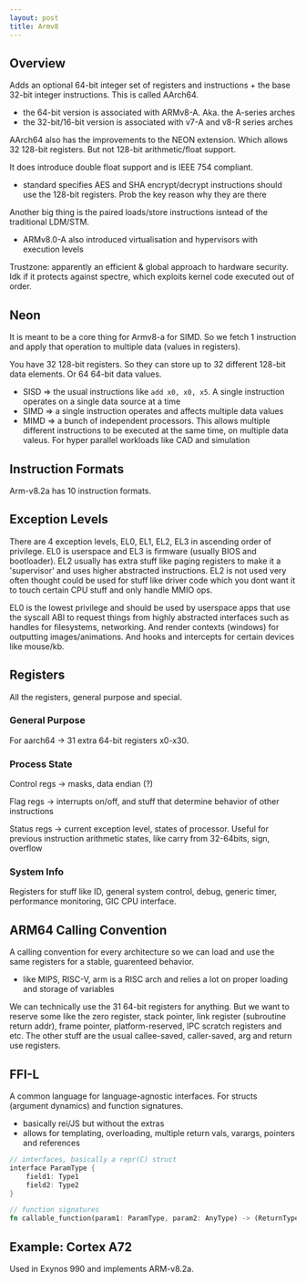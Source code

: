 ```yaml
---
layout: post
title: Armv8
---
```


## Overview

Adds an optional 64-bit integer set of registers and instructions + the base 32-bit integer instructions. This is called AArch64.

- the 64-bit version is associated with ARMv8-A. Aka. the A-series arches
- the 32-bit/16-bit version is associated with v7-A and v8-R series arches

AArch64 also has the improvements to the NEON extension. Which allows 32 128-bit registers. But not 128-bit arithmetic/float support.

It does introduce double float support and is IEEE 754 compliant.

- standard specifies AES and SHA encrypt/decrypt instructions should use the 128-bit registers. Prob the key reason why they are there

Another big thing is the paired loads/store instructions isntead of the traditional LDM/STM.

- ARMv8.0-A also introduced virtualisation and hypervisors with execution levels

Trustzone: apparently an efficient & global approach to hardware security. Idk if it protects against spectre, which exploits kernel code executed out of order.

## Neon

It is meant to be a core thing for Armv8-a for SIMD. So we fetch 1 instruction and apply that operation to multiple data (values in registers).

You have 32 128-bit registers. So they can store up to 32 different 128-bit data elements. Or 64 64-bit data values.

- SISD => the usual instructions like `add x0, x0, x5`. A single instruction operates on a single data source at a time
- SIMD => a single instruction operates and affects multiple data values
- MIMD => a bunch of independent processors. This allows multiple different instructions to be executed at the same time, on multiple data valeus. For hyper parallel workloads like CAD and simulation

## Instruction Formats

Arm-v8.2a has 10 instruction formats.

## Exception Levels

There are 4 exception levels, EL0, EL1, EL2, EL3 in ascending order of privilege. EL0 is userspace and EL3 is firmware (usually BIOS and bootloader). EL2 usually has extra stuff like paging registers to make it a 'supervisor' and uses higher abstracted instructions. EL2 is not used very often thought could be used for stuff like driver code which you dont want it to touch certain CPU stuff and only handle MMIO ops.

EL0 is the lowest privilege and should be used by userspace apps that use the syscall ABI to request things from highly abstracted interfaces such as handles for filesystems, networking. And render contexts (windows) for outputting images/animations. And hooks and intercepts for certain devices like mouse/kb.

## Registers

All the registers, general purpose and special.

### General Purpose

For aarch64 -> 31 extra 64-bit registers x0-x30.

### Process State

Control regs -> masks, data endian (?)

Flag regs -> interrupts on/off, and stuff that determine behavior of other instructions

Status regs -> current exception level, states of processor. Useful for previous instruction arithmetic states, like carry from 32-64bits, sign, overflow

### System Info

Registers for stuff like ID, general system control, debug, generic timer, performance monitoring, GIC CPU interface.

## ARM64 Calling Convention

A calling convention for every architecture so we can load and use the same registers for a stable, guarenteed behavior.

- like MIPS, RISC-V, arm is a RISC arch and relies a lot on proper loading and storage of variables

We can technically use the 31 64-bit registers for anything. But we want to reserve some like the zero register, stack pointer, link register (subroutine return addr), frame pointer, platform-reserved, IPC scratch registers and etc. The other stuff are the usual callee-saved, caller-saved, arg and return use registers.

## FFI-L

A common language for language-agnostic interfaces. For structs (argument dynamics) and function signatures.

- basically rei/JS but without the extras
- allows for templating, overloading, multiple return vals, varargs, pointers and references

```rust
// interfaces, basically a repr(C) struct
interface ParamType {
    field1: Type1
    field2: Type2
}

// function signatures
fn callable_function(param1: ParamType, param2: AnyType) -> (ReturnType1, ReturnType2)
```

## Example: Cortex A72

Used in Exynos 990 and implements ARM-v8.2a.
